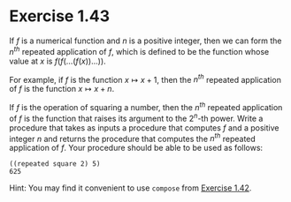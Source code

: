 # Exercise 1.43

If $f$ is a numerical function and $n$ is a positive integer, then we can form
the $n^{th}$ repeated application of $f$, which is defined to be the function
whose value at $x$ is $f(f(\ldots(f(x))\ldots))$.

For example, if $f$ is the function $x \mapsto x+1$, then the $n^{th}$ repeated
application of $f$ is the function $x \mapsto x+n$.

If $f$ is the operation of squaring a number, then the $n^{th}$ repeated
application of $f$ is the function that raises its argument to the $2^n$-th
power. Write a procedure that takes as inputs a procedure that computes $f$ and
a positive integer $n$ and returns the procedure that computes the $n^{th}$
repeated application of $f$. Your procedure should be able to be used as
follows:

```racket
((repeated square 2) 5)
625
```

Hint: You may find it convenient to use `compose` from
[Exercise 1.42](./1.42.md).
